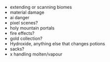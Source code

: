 - extending or scanning biomes
- material damage
- ai danger
- pixel scenes? 
- holy mountain portals
- fire effects?
- gold collection?
- Hydroxide, anything else that changes potions
- sacks?
- x handling molten/vapour
